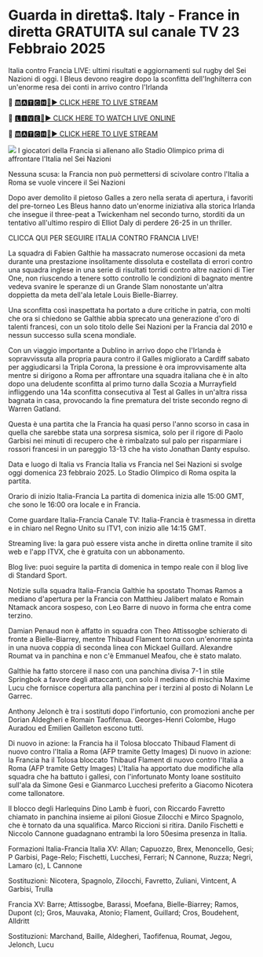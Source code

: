 # Guarda in diretta$. Italy - France in diretta GRATUITA sul canale TV 23 Febbraio 2025
Italia contro Francia LIVE: ultimi risultati e aggiornamenti sul rugby del Sei Nazioni di oggi. I Bleus devono reagire dopo la sconfitta dell'Inghilterra con un'enorme resa dei conti in arrivo contro l'Irlanda

🔴 [🆆🅰🆃🅲🅷🔴▶️ CLICK HERE TO LIVE STREAM](https://theshowandsportsultrahdlive.blogspot.com/)

🔴 [🅻🅸🆅🅴🔴▶️ CLICK HERE TO WATCH LIVE ONLINE](https://theshowandsportsultrahdlive.blogspot.com/)

🔴 [🆆🅰🆃🅲🅷🔴▶️ CLICK HERE TO LIVE STREAM](https://theshowandsportsultrahdlive.blogspot.com/)

<a href="https://theshowandsportsultrahdlive.blogspot.com/"><img src="https://camo.githubusercontent.com/fba2f80cc16cb7cee92a7b75e9351357b2314df93a82e6b963b2992db1bc504d/68747470733a2f2f65743230736c616d2e6e65742f77702d636f6e74656e742f75706c6f6164732f323031392f31312f4372696348442d4c6976652d437269636b65742d53747265616d696e672d2545322538302539332d57617463682d4c6976652d437269636b65742d4f6e6c696e652d546f6461792e706e67"></a>
I giocatori della Francia si allenano allo Stadio Olimpico prima di affrontare l'Italia nel Sei Nazioni

Nessuna scusa: la Francia non può permettersi di scivolare contro l'Italia a Roma se vuole vincere il Sei Nazioni

Dopo aver demolito il pietoso Galles a zero nella serata di apertura, i favoriti del pre-torneo Les Bleus hanno dato un'enorme iniziativa alla storica Irlanda che insegue il three-peat a Twickenham nel secondo turno, storditi da un tentativo all'ultimo respiro di Elliot Daly di perdere 26-25 in un thriller.

CLICCA QUI PER SEGUIRE ITALIA CONTRO FRANCIA LIVE!

La squadra di Fabien Galthie ha massacrato numerose occasioni da meta durante una prestazione insolitamente dissoluta e costellata di errori contro una squadra inglese in una serie di risultati torridi contro altre nazioni di Tier One, non riuscendo a tenere sotto controllo le condizioni di bagnato mentre vedeva svanire le speranze di un Grande Slam nonostante un'altra doppietta da meta dell'ala letale Louis Bielle-Biarrey.

Una sconfitta così inaspettata ha portato a dure critiche in patria, con molti che ora si chiedono se Galthie abbia sprecato una generazione d'oro di talenti francesi, con un solo titolo delle Sei Nazioni per la Francia dal 2010 e nessun successo sulla scena mondiale.

Con un viaggio importante a Dublino in arrivo dopo che l'Irlanda è sopravvissuta alla propria paura contro il Galles migliorato a Cardiff sabato per aggiudicarsi la Tripla Corona, la pressione è ora improvvisamente alta mentre si dirigono a Roma per affrontare una squadra italiana che è in alto dopo una deludente sconfitta al primo turno dalla Scozia a Murrayfield infliggendo una 14a sconfitta consecutiva al Test al Galles in un'altra rissa bagnata in casa, provocando la fine prematura del triste secondo regno di Warren Gatland.

Questa è una partita che la Francia ha quasi perso l'anno scorso in casa in quella che sarebbe stata una sorpresa sismica, solo per il rigore di Paolo Garbisi nei minuti di recupero che è rimbalzato sul palo per risparmiare i rossori francesi in un pareggio 13-13 che ha visto Jonathan Danty espulso.

Data e luogo di Italia vs Francia
Italia vs Francia nel Sei Nazioni si svolge oggi domenica 23 febbraio 2025. Lo Stadio Olimpico di Roma ospita la partita.

Orario di inizio Italia-Francia
La partita di domenica inizia alle 15:00 GMT, che sono le 16:00 ora locale e in Francia.

Come guardare Italia-Francia
Canale TV: Italia-Francia è trasmessa in diretta e in chiaro nel Regno Unito su ITV1, con inizio alle 14:15 GMT.

Streaming live: la gara può essere vista anche in diretta online tramite il sito web e l'app ITVX, che è gratuita con un abbonamento.

Blog live: puoi seguire la partita di domenica in tempo reale con il blog live di Standard Sport.

Notizie sulla squadra Italia-Francia
Galthie ha spostato Thomas Ramos a mediano d'apertura per la Francia con Matthieu Jalibert malato e Romain Ntamack ancora sospeso, con Leo Barre di nuovo in forma che entra come terzino.

Damian Penaud non è affatto in squadra con Theo Attissogbe schierato di fronte a Bielle-Biarrey, mentre Thibaud Flament torna con un'enorme spinta in una nuova coppia di seconda linea con Mickael Guillard. Alexandre Roumat va in panchina e non c'è Emmanuel Meafou, che è stato malato.

Galthie ha fatto storcere il naso con una panchina divisa 7-1 in stile Springbok a favore degli attaccanti, con solo il mediano di mischia Maxime Lucu che fornisce copertura alla panchina per i terzini al posto di Nolann Le Garrec.

Anthony Jelonch è tra i sostituti dopo l'infortunio, con promozioni anche per Dorian Aldegheri e Romain Taofifenua. Georges-Henri Colombe, Hugo Auradou ed Emilien Gailleton escono tutti.

Di nuovo in azione: la Francia ha il Tolosa bloccato Thibaud Flament di nuovo contro l'Italia a Roma (AFP tramite Getty Images)
Di nuovo in azione: la Francia ha il Tolosa bloccato Thibaud Flament di nuovo contro l'Italia a Roma (AFP tramite Getty Images)
L'Italia ha apportato due modifiche alla squadra che ha battuto i gallesi, con l'infortunato Monty Ioane sostituito sull'ala da Simone Gesi e Gianmarco Lucchesi preferito a Giacomo Nicotera come tallonatore.

Il blocco degli Harlequins Dino Lamb è fuori, con Riccardo Favretto chiamato in panchina insieme ai piloni Giosue Zilocchi e Mirco Spagnolo, che è tornato da una squalifica. Marco Riccioni si ritira. Danilo Fischetti e Niccolo Cannone guadagnano entrambi la loro 50esima presenza in Italia.

Formazioni Italia-Francia
Italia XV: Allan; Capuozzo, Brex, Menoncello, Gesi; P Garbisi, Page-Relo; Fischetti, Lucchesi, Ferrari; N Cannone, Ruzza; Negri, Lamaro (c), L Cannone

Sostituzioni: Nicotera, Spagnolo, Zilocchi, Favretto, Zuliani, Vintcent, A Garbisi, Trulla

Francia XV: Barre; Attissogbe, Barassi, Moefana, Bielle-Biarrey; Ramos, Dupont (c); Gros, Mauvaka, Atonio; Flament, Guillard; Cros, Boudehent, Alldritt

Sostituzioni: Marchand, Baille, Aldegheri, Taofifenua, Roumat, Jegou, Jelonch, Lucu

